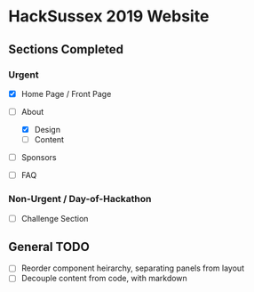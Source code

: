 # HackSussex 2019 Website

## Sections Completed

### Urgent
- [x] Home Page / Front Page

- [ ] About 
  - [x] Design
  - [ ] Content

- [ ] Sponsors

- [ ] FAQ

### Non-Urgent / Day-of-Hackathon
- [ ] Challenge Section

## General TODO
- [ ] Reorder component heirarchy, separating panels from layout
- [ ] Decouple content from code, with markdown
